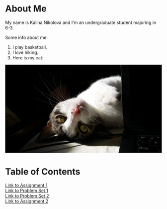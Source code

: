 
# About Me
My name is Kalina Nikolova and I'm an undergraduate student majoring in 6-3.

Some info about me:
1. I play basketball.
2. I love hiking.
3. Here is my cat:

![picture of my cat](assets/20190612_173018.jpg)


# Table of Contents
[Link to Assignment 1](assignments/assignment1.md)\
[Link to Problem Set 1](assignments/pset1.md)\
[Link to Problem Set 2](assignments/pset2.md)\
[Link to Assignment 2](assignments/assignment2.md)